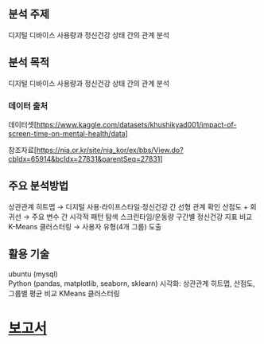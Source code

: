 
## 분석 주제
디지털 디바이스 사용량과 정신건강 상태 간의 관계 분석  

##  분석 목적
디지털 디바이스 사용량과 정신건강 상태 간의 관계 분석

### 데이터 출처

데이터셋[https://www.kaggle.com/datasets/khushikyad001/impact-of-screen-time-on-mental-health/data]

참조자료[https://nia.or.kr/site/nia_kor/ex/bbs/View.do?cbIdx=65914&bcIdx=27831&parentSeq=27831]


## 주요 분석방법

상관관계 히트맵 → 디지털 사용·라이프스타일·정신건강 간 선형 관계 확인
산점도 + 회귀선 → 주요 변수 간 시각적 패턴 탐색
스크린타임/운동량 구간별 정신건강 지표 비교
K-Means 클러스터링 → 사용자 유형(4개 그룹) 도출

## 활용 기술 
ubuntu (mysql)  
Python (pandas, matplotlib, seaborn, sklearn)
시각화: 상관관계 히트맵, 산점도, 그룹별 평균 비교
KMeans 클러스터링


# [보고서](https://github.com/vacker92/Jukang/blob/main/digital/digital.pdf)
